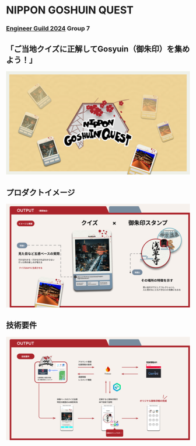 # NIPPON GOSHUIN QUEST
### [Engineer Guild 2024](https://event.gaishishukatsu.com/hackathon_2024_november) Group 7

## 「ご当地クイズに正解してGosyuin（御朱印）を集めよう！」
![title](./01_title.png)

## プロダクトイメージ
![function](./02_function.png)

## 技術要件
![technology](./03_technology.png)
